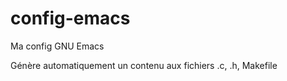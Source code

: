 # config-emacs
Ma config GNU Emacs 

Génère automatiquement un contenu aux fichiers .c, .h, Makefile
